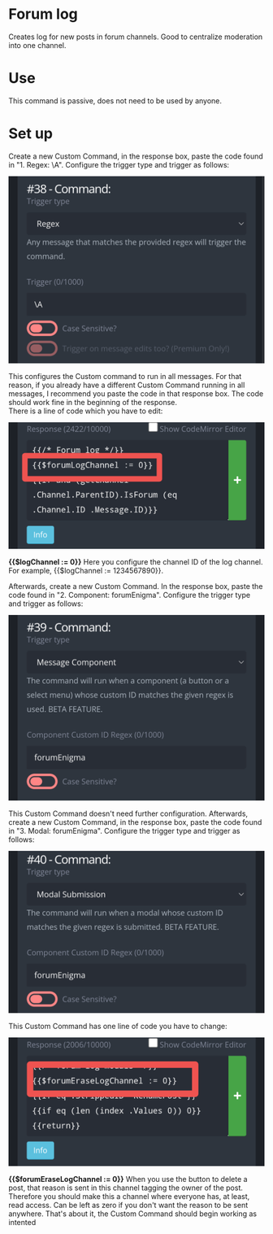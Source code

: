 # Forum log
Creates log for new posts in forum channels. Good to centralize moderation into one channel.  

# Use  
This command is passive, does not need to be used by anyone.  

# Set up  
Create a new Custom Command, in the response box, paste the code found in "1. Regex: \A". Configure the trigger type and trigger as follows:  

![image](../ignore/forumlog1.png)  

This configures the Custom command to run in all messages. For that reason, if you already have a different Custom Command running in all messages, I recommend you paste the code in that response box. The code should work fine in the beginning of the response.  
There is a line of code which you have to edit:  

![image](../ignore/forumlog2.png)  

**{{$logChannel := 0}}** Here you configure the channel ID of the log channel. For example, {{$logChannel := 1234567890}}.  

Afterwards, create a new Custom Command. In the response box, paste the code found in "2. Component: forumEnigma". Configure the trigger type and trigger as follows:  

![image](../ignore/forumlog3.png)  

This Custom Command doesn't need further configuration. Afterwards, create a new Custom Command, in the response box, paste the code found in "3. Modal: forumEnigma". Configure the trigger type and trigger as follows:  

![image](../ignore/forumlog4.png)  

This Custom Command has one line of code you have to change:  

![image](../ignore/forumlog5.png)

**{{$forumEraseLogChannel := 0}}** When you use the button to delete a post, that reason is sent in this channel tagging the owner of the post. Therefore you should make this a channel where everyone has, at least, read access. Can be left as zero if you don't want the reason to be sent anywhere.
That's about it, the Custom Command should begin working as intented
